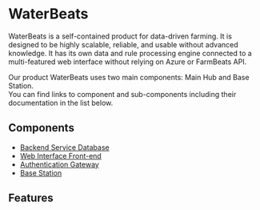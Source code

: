 # WaterBeats

WaterBeats is a self-contained product for data-driven farming. It is designed to be highly scalable, reliable, and usable without advanced knowledge.
It has its own data and rule processing engine connected to a multi-featured web interface without relying on Azure or FarmBeats API.

Our product WaterBeats uses two main components: Main Hub and Base Station. \
You can find links to component and sub-components including their documentation in the list below.

## Components

- [Backend Service Database](./TSDB)
- [Web Interface Front-end](./front-end)
- [Authentication Gateway](./AuthGateway)
- [Base Station](./BaseStation)

## Features
